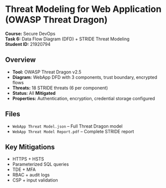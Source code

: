 # Threat Modeling for Web Application (OWASP Threat Dragon)

**Course:** Secure DevOps  
**Task 6:** Data Flow Diagram (DFD) + STRIDE Threat Modeling  
**Student ID:** 21920794  

## Overview
- **Tool:** OWASP Threat Dragon v2.5  
- **Diagram:** WebApp DFD with 3 components, trust boundary, encrypted flows  
- **Threats:** 18 STRIDE threats (6 per component)  
- **Status:** All **Mitigated**  
- **Properties:** Authentication, encryption, credential storage configured  

## Files
- `WebApp Threat Model.json` – Full Threat Dragon model  
- `WebApp Threat Model Report.pdf` – Complete STRIDE report  

## Key Mitigations
- HTTPS + HSTS  
- Parameterized SQL queries  
- TDE + MFA  
- RBAC + audit logs  
- CSP + input validation  
